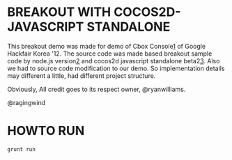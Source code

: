 # BREAKOUT WITH COCOS2D-JAVASCRIPT STANDALONE

This breakout demo was made for demo of Cbox Console[1] of Google Hackfair Korea '12.
The source code was made based breakout sample code by node.js version[2] and
cocos2d javascript standalone beta2[3]. Also we had to source code modification
to our demo. So implementation details may different a little, had different project structure.

Obviously, All credit goes to its respect owner, @ryanwilliams.

[1]: https://github.com/organizations/CboxConsole
[2]: https://github.com/ryanwilliams/cocos2d-breakout
[3]: http://cocos2d-javascript.org/2012/Jun/23/second-beta-of-cocos2d-javascript-standalone

@ragingwind

# HOWTO RUN
```
grunt run
```
